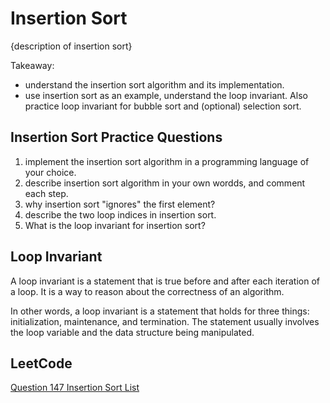 # Insertion Sort

{description of insertion sort}

Takeaway:

- understand the insertion sort algorithm and its implementation.
- use insertion sort as an example, understand the loop invariant. Also practice loop invariant for bubble sort and (optional) selection sort.

## Insertion Sort Practice Questions

1. implement the insertion sort algorithm in a programming language of your choice.
1. describe insertion sort algorithm in your own wordds, and comment each step.
1. why insertion sort "ignores" the first element?
1. describe the two loop indices in insertion sort.
1. What is the loop invariant for insertion sort?

## Loop Invariant

A loop invariant is a statement that is true before and after each iteration of a loop. It is a way to reason about the correctness of an algorithm.

In other words, a loop invariant is a statement that holds for three things: initialization, maintenance, and termination. The statement usually involves the loop variable and the data structure being manipulated.

## LeetCode

[Question 147 Insertion Sort List](https://leetcode.com/problems/insertion-sort-list/description/)
